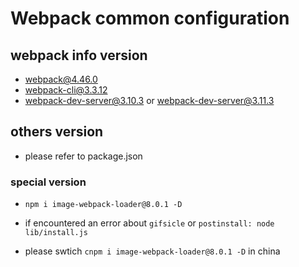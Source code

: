 # Webpack common configuration

## webpack info version

- webpack@4.46.0
- webpack-cli@3.3.12
- webpack-dev-server@3.10.3 or webpack-dev-server@3.11.3

## others version

- please refer to package.json

### special version

- `npm i image-webpack-loader@8.0.1 -D`

- if encountered an error about `gifsicle` or `postinstall: node lib/install.js`

- please swtich `cnpm i image-webpack-loader@8.0.1 -D` in china
